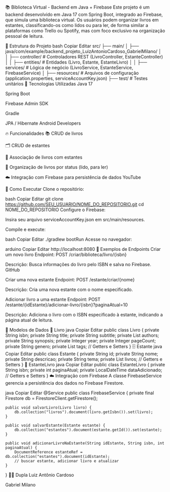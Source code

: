 📚 Biblioteca Virtual - Backend em Java + Firebase
Este projeto é um backend desenvolvido em Java 17 com Spring Boot, integrado ao Firebase, que simula uma biblioteca virtual. Os usuários podem organizar livros em estantes, classificando-os como lidos ou para ler, de forma similar a plataformas como Trello ou Spotify, mas com foco exclusivo na organização pessoal de leitura.

🧱 Estrutura do Projeto
bash
Copiar
Editar
src/
├── main/
│   ├── java/com/example/backend_projeto_LuizAntonioCardoso_GabrielMilano/
│   │   ├── controller/      # Controladores REST (LivroController, EstanteController)
│   │   ├── entities/        # Entidades (Livro, Estante, EstanteLivro)
│   │   ├── services/        # Lógica de negócio (LivroService, EstanteService, FirebaseService)
│   ├── resources/           # Arquivos de configuração (application.properties, serviceAccountKey.json)
├── test/                    # Testes unitários
🔧 Tecnologias Utilizadas
Java 17

Spring Boot

Firebase Admin SDK

Gradle

JPA / Hibernate
Android Developers

🔥 Funcionalidades
📚 CRUD de livros

🗂️ CRUD de estantes

🔁 Associação de livros com estantes

📌 Organização de livros por status (lido, para ler)

☁️ Integração com Firebase para persistência de dados
YouTube

🚀 Como Executar
Clone o repositório:

bash
Copiar
Editar
git clone https://github.com/SEU_USUARIO/NOME_DO_REPOSITORIO.git
cd NOME_DO_REPOSITORIO
Configure o Firebase:

Insira seu arquivo serviceAccountKey.json em src/main/resources.

Compile e execute:

bash
Copiar
Editar
./gradlew bootRun
Acesse no navegador:

arduino
Copiar
Editar
http://localhost:8080
📌 Exemplos de Endpoints
Criar um novo livro
Endpoint: POST /criar/biblioteca/livro/{isbn}

Descrição: Busca informações do livro pelo ISBN e salva no Firebase.
GitHub

Criar uma nova estante
Endpoint: POST /estante/criar/{nome}

Descrição: Cria uma nova estante com o nome especificado.

Adicionar livro a uma estante
Endpoint: POST /estante/{idEstante}/adicionar-livro/{isbn}?paginaAtual=10

Descrição: Adiciona o livro com o ISBN especificado à estante, indicando a página atual de leitura.

🧩 Modelos de Dados
📘 Livro
java
Copiar
Editar
public class Livro {
    private String isbn;
    private String title;
    private String subtitle;
    private List<String> authors;
    private String synopsis;
    private Integer year;
    private Integer pageCount;
    private String genero;
    private List<String> tags;
    // Getters e Setters
}
🗄️ Estante
java
Copiar
Editar
public class Estante {
    private String id;
    private String nome;
    private String descricao;
    private String tema;
    private List<EstanteLivro> livros;
    // Getters e Setters
}
📗 EstanteLivro
java
Copiar
Editar
public class EstanteLivro {
    private String isbn;
    private int paginaAtual;
    private LocalDateTime dataAdicionado;
    // Getters e Setters
}
☁️ Integração com Firebase
A classe FirebaseService gerencia a persistência dos dados no Firebase Firestore.

java
Copiar
Editar
@Service
public class FirebaseService {
    private final Firestore db = FirestoreClient.getFirestore();

    public void salvarLivro(Livro livro) {
        db.collection("livros").document(livro.getIsbn()).set(livro);
    }

    public void salvarEstante(Estante estante) {
        db.collection("estantes").document(estante.getId()).set(estante);
    }

    public void adicionarLivroNaEstante(String idEstante, String isbn, int paginaAtual) {
        DocumentReference estanteRef = db.collection("estantes").document(idEstante);
        // buscar estante, adicionar livro e atualizar
    }
}
👨‍💻 Dupla
Luiz Antônio Cardoso

Gabriel Milano
